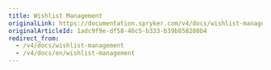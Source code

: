 ```yaml
---
title: Wishlist Management
originalLink: https://documentation.spryker.com/v4/docs/wishlist-management
originalArticleId: 1adc9f9e-df58-46c5-b333-b39b858280b4
redirect_from:
  - /v4/docs/wishlist-management
  - /v4/docs/en/wishlist-management
---
```



